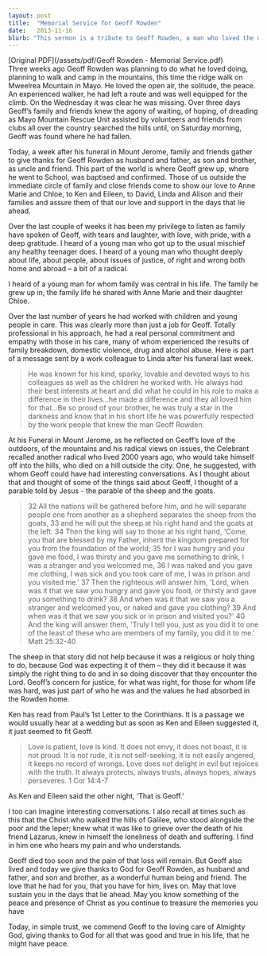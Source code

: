 ```yaml
---
layout: post
title:  "Memorial Service for Geoff Rowden"
date:   2013-11-16
blurb: "This sermon is a tribute to Geoff Rowden, a man who loved the outdoors and was deeply committed to issues of justice and care for those in need. The sermon reflects on Geoff's life, his love for his family, and his work with children and young people in care. It draws parallels between Geoff's values and the teachings of Jesus, particularly the parable of the sheep and the goats."
---
```

[Original PDF](/assets/pdf/Geoff Rowden - Memorial Service.pdf)    
Three weeks ago Geoff Rowden was planning to do what he loved doing, planning to walk and camp in the mountains, this time the ridge walk on Mweelrea Mountain in Mayo. He loved the open air, the solitude, the peace. An experienced walker, he had left a route and was well equipped for the climb. On the Wednesday it was clear he was missing. Over three days Geoff’s family and friends knew the agony of waiting, of hoping, of dreading as Mayo Mountain Rescue Unit assisted by volunteers and friends from clubs all over the country searched the hills until, on Saturday morning, Geoff was found where he had fallen.

Today, a week after his funeral in Mount Jerome, family and friends gather to give thanks for Geoff Rowden as husband and father, as son and brother, as uncle and friend. This part of the world is where Geoff grew up, where he went to School, was baptised and confirmed. Those of us outside the immediate circle of family and close friends come to show our love to Anne Marie and Chloe, to Ken and Eileen, to David, Linda and Alison and their families and assure them of that our love and support in the days that lie ahead.

Over the last couple of weeks it has been my privilege to listen as family have spoken of Geoff, with tears and laughter, with love, with pride, with a deep gratitude. I heard of a young man who got up to the usual mischief any healthy teenager does. I heard of a young man who thought deeply about life, about people, about issues of justice, of right and wrong both home and abroad – a bit of a radical.

I heard of a young man for whom family was central in his life. The family he grew up in, the family life he shared with Anne Marie and their daughter Chloe.

Over the last number of years he had worked with children and young people in care. This was clearly more than just a job for Geoff. Totally professional in his approach, he had a real personal commitment and empathy with those in his care, many of whom experienced the results of family breakdown, domestic violence, drug and alcohol abuse. Here is part of a message sent by a work colleague to Linda after his funeral last week.

> He was known for his kind, sparky, lovable and devoted ways to his colleagues as well as the children he worked with. He always had their best interests at heart and did what he could in his role to make a difference in their lives...he made a difference and they all loved him for that...Be so proud of your brother, he was truly a star in the darkness and know that in his short life he was powerfully respected by the work people that knew the man Geoff Rowden.

At his Funeral in Mount Jerome, as he reflected on Geoff’s love of the outdoors, of the mountains and his radical views on issues, the Celebrant recalled another radical who lived 2000 years ago, who would take himself off into the hills, who died on a hill outside the city. One, he suggested, with whom Geoff could have had interesting conversations. As I thought about that and thought of some of the things said about Geoff, I thought of a parable told by Jesus - the parable of the sheep and the goats.

> 32 All the nations will be gathered before him, and he will separate people one from another as a shepherd separates the sheep from the goats, 33 and he will put the sheep at his right hand and the goats at the left. 34 Then the king will say to those at his right hand, 'Come, you that are blessed by my Father, inherit the kingdom prepared for you from the foundation of the world; 35 for I was hungry and you gave me food, I was thirsty and you gave me something to drink, I was a stranger and you welcomed me, 36 I was naked and you gave me clothing, I was sick and you took care of me, I was in prison and you visited me.' 37 Then the righteous will answer him, 'Lord, when was it that we saw you hungry and gave you food, or thirsty and gave you something to drink? 38 And when was it that we saw you a stranger and welcomed you, or naked and gave you clothing? 39 And when was it that we saw you sick or in prison and visited you?' 40 And the king will answer them, 'Truly I tell you, just as you did it to one of the least of these who are members of my family, you did it to me.' Matt 25:32-40

The sheep in that story did not help because it was a religious or holy thing to do, because God was expecting it of them – they did it because it was simply the right thing to do and in so doing discover that they encounter the Lord. Geoff’s concern for justice, for what was right, for those for whom life was hard, was just part of who he was and the values he had absorbed in the Rowden home.

Ken has read from Paul’s 1st Letter to the Corinthians. It is a passage we would usually hear at a wedding but as soon as Ken and Eileen suggested it, it just seemed to fit Geoff.

> Love is patient, love is kind. It does not envy, it does not boast, it is not proud.
It is not rude, it is not self-seeking, it is not easily angered, it keeps no record of wrongs.
Love does not delight in evil but rejoices with the truth.
It always protects, always trusts, always hopes, always perseveres.
1 Cor 14:4-7

As Ken and Eileen said the other night, ‘That is Geoff.’

I too can imagine interesting conversations. I also recall at times such as this that the Christ who walked the hills of Galilee, who stood alongside the poor and the leper; knew what it was like to grieve over the death of his friend Lazarus, knew in himself the loneliness of death and suffering. I find in him one who hears my pain and who understands.

Geoff died too soon and the pain of that loss will remain. But Geoff also lived and today we give thanks to God for Geoff Rowden, as husband and father, and son and brother, as a wonderful human being and friend. The love that he had for you, that you have for him, lives on. May that love sustain you in the days that lie ahead. May you know something of the peace and presence of Christ as you continue to treasure the memories you have

Today, in simple trust, we commend Geoff to the loving care of Almighty God, giving thanks to God for all that was good and true in his life, that he might have peace.

